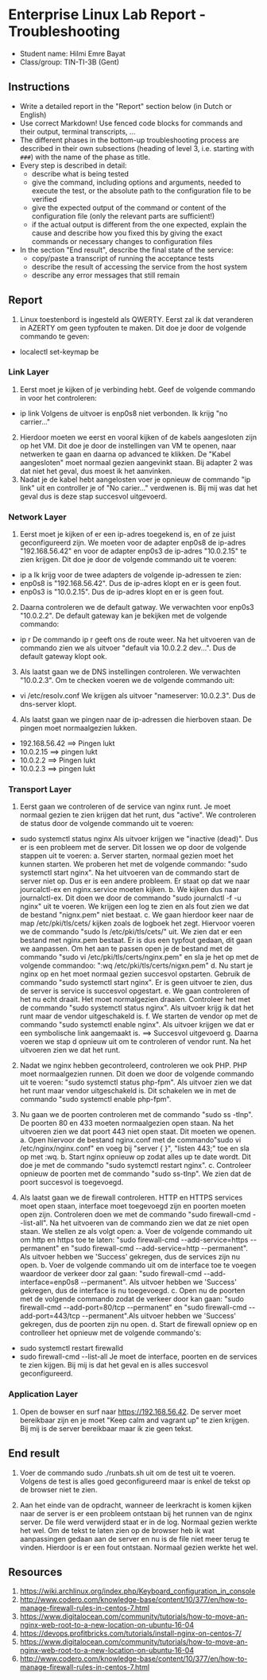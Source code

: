 # Enterprise Linux Lab Report - Troubleshooting

- Student name: Hilmi Emre Bayat
- Class/group: TIN-TI-3B (Gent)

## Instructions

- Write a detailed report in the "Report" section below (in Dutch or English)
- Use correct Markdown! Use fenced code blocks for commands and their output, terminal transcripts, ...
- The different phases in the bottom-up troubleshooting process are described in their own subsections (heading of level 3, i.e. starting with `###`) with the name of the phase as title.
- Every step is described in detail:
    - describe what is being tested
    - give the command, including options and arguments, needed to execute the test, or the absolute path to the configuration file to be verified
    - give the expected output of the command or content of the configuration file (only the relevant parts are sufficient!)
    - if the actual output is different from the one expected, explain the cause and describe how you fixed this by giving the exact commands or necessary changes to configuration files
- In the section "End result", describe the final state of the service:
    - copy/paste a transcript of running the acceptance tests
    - describe the result of accessing the service from the host system
    - describe any error messages that still remain

## Report
1. Linux toestenbord is ingesteld als QWERTY. Eerst zal ik dat veranderen in AZERTY om geen typfouten te maken. Dit doe je door de volgende commando te geven:
- localectl set-keymap be

### Link Layer
1. Eerst moet je kijken of je verbinding hebt. Geef de volgende commando in voor het controleren:
- ip link
Volgens de uitvoer is enp0s8 niet verbonden. Ik krijg "no carrier..."
2. Hierdoor moeten we eerst en vooral kijken of de kabels aangesloten zijn op het VM. Dit doe je door de instellingen van VM te openen, naar netwerken te gaan en daarna op advanced te klikken. De "Kabel aangesloten" moet normaal gezien aangevinkt staan. Bij adapter 2 was dat niet het geval, dus moest ik het aanvinken.
3. Nadat je de kabel hebt aangelosten voer je opnieuw de commando "ip link" uit en controller je of "No carier..." verdwenen is. Bij mij was dat het geval dus is deze stap succesvol uitgevoerd.

### Network Layer
1. Eerst moet je kijken of er een ip-adres toegekend is, en of ze juist geconfigureerd zijn. We moeten voor de adapter enp0s8 de ip-adres "192.168.56.42" en voor de adapter enp0s3 de ip-adres "10.0.2.15" te zien krijgen. Dit doe je door de volgende commando uit te voeren:
- ip a
Ik krijg voor de twee adapters de volgende ip-adressen te zien:
- enp0s8 is "192.168.56.42". Dus de ip-adres klopt en er is geen fout.
- enp0s3 is "10.0.2.15". Dus de ip-adres klopt en er is geen fout.
2. Daarna controleren we de default gatway. We verwachten voor enp0s3 "10.0.2.2". De default gateway kan je bekijken met de volgende commando:
- ip r
De commando ip r geeft ons de route weer. Na het uitvoeren van de commando zien we als uitvoer "default via 10.0.2.2 dev...". Dus de default gateway klopt ook.
3. Als laatst gaan we de DNS instellingen controleren. We verwachten "10.0.2.3". Om te checken voeren we de volgende commando uit:
- vi /etc/resolv.conf
We krijgen als uitvoer "nameserver: 10.0.2.3". Dus de dns-server klopt.
4. Als laatst gaan we pingen naar de ip-adressen die hierboven staan. De pingen moet normaalgezien lukken.
- 192.168.56.42 ==> Pingen lukt
- 10.0.2.15 ==> pingen lukt
- 10.0.2.2 ==> Pingen lukt
- 10.0.2.3 ==> pingen lukt
### Transport Layer
1. Eerst gaan we controleren of de service van nginx runt. Je moet normaal gezien te zien krijgen dat het runt, dus "active". We controleren de status door de volgende commando uit te voeren:
- sudo systemctl status nginx
Als uitvoer krijgen we "inactive (dead)". Dus er is een probleem met de server.
Dit lossen we op door de volgende stappen uit te voeren:
 a. Server starten, normaal gezien moet het kunnen starten. We proberen het met de volgende commando: "sudo systemctl start nginx". Na het uitvoeren van de commando start de server niet op. Dus er is een andere probleem. Er staat op dat we naar jourcalctl-ex en nginx.service moeten kijken.
 b. We kijken dus naar journalctl-ex. Dit doen we door de commando "sudo journalctl -f -u nginx" uit te voeren. We krijgen een log te zien en als fout zien we dat de bestand "nignx.pem" niet bestaat.
 c. We gaan hierdoor keer naar de map /etc/pki/tls/cets/ kijken zoals de logboek het zegt. Hiervoor voeren we de commando "sudo ls /etc/pki/tls/cets/" uit. We zien dat er een bestand met nginx.pem bestaat. Er is dus een typfout gedaan, dit gaan we aanpassen. Om het aan te passen open je de bestand met de commando "sudo vi /etc/pki/tls/certs/nginx.pem" en sla je het op met de volgende commandoo: ":wq /etc/pki/tls/certs/nigxn.pem"
 d. Nu start je nginx op en het moet normaal gezien succesvol opstarten. Gebruik de commando "sudo systemctl start nginx". Er is geen uitvoer te zien, dus de server is service is succesvol opgestart.
 e. We gaan controleren of het nu echt draait. Het moet normalgezien draaien. Controleer het met de commando  "sudo systemctl status nginx". Als uitvoer krijg ik dat het runt maar de vendor uitgeschakeld is.
 f. We starten de vendor op met de commando "sudo systemctl enable nginx". Als uitvoer krijgen we dat er een symbolische link aangemaakt is. ==> Succesvol uitgevoerd
 g. Daarna voeren we stap d opnieuw uit om te controleren of vendor runt. Na het uitvoeren zien we dat het runt.

 2. Nadat we nginx hebben gecontroleerd, controleren we ook PHP. PHP moet normaalgezien runnen. Dit doen we door de volgende commando uit te voeren: "sudo systemctl status php-fpm". Als uitvoer zien we dat het runt maar vendor uitgeschakeld is. Dit schakelen we in met de commando "sudo systemctl enable php-fpm".

 3. Nu gaan we de poorten controleren met de commando "sudo ss -tlnp". De poorten 80 en 433 moeten normaalgezien open staan. Na het uitvoeren zien we dat poort 443 niet open staat. Dit moeten we openen.
 a. Open hiervoor de bestand nginx.conf met de commando"sudo vi /etc/nginx/nginx.conf" en voeg bij "server { }", "listen 443;" toe en sla op met :wq.
 b. Start nginx opnieuw op zodat alles up te date wordt. Dit doe je met de commando "sudo systemctl restart nginx".
 c. Controleer opnieuw de poorten met de commando "sudo ss-tlnp". We zien dat de poort succesvol is toegevoegd.

 4. Als laatst gaan we de firewall controleren. HTTP en HTTPS services moet open staan, interface moet toegevoegd zijn en poorten moeten open zijn. Controleren doen we met de commando "sudo firewall-cmd --list-all". Na het uitvoeren van de commando zien we dat ze niet open staan. We stellen ze als volgt open:
 a. Voer de volgende commando uit om http en https toe te laten: "sudo firewall-cmd --add-service=https --permanent" en "sudo firewall-cmd --add-service=http --permanent". Als uitvoer hebben we 'Success' gekregen, dus de services zijn nu open.
 b. Voer de volgende commando uit om de interface toe te voegen waardoor de verkeer door zal gaan: "sudo firewall-cmd --add-interface=enp0s8 --permanent". Als uitvoer hebben we 'Success' gekregen, dus de interface is nu toegevoegd.
 c. Open nu de poorten met de volgende commando zodat de verkeer door kan gaan: "sudo firewall-cmd --add-port=80/tcp --permanent" en "sudo firewall-cmd --add-port=443/tcp --permanent".Als uitvoer hebben we 'Success' gekregen, dus de poorten zijn nu open.
 d. Start de firewall opniew op en controlleer het opnieuw met de volgende commando's:
 - sudo systemctl restart firewalld
 - sudo firewall-cmd --list-all
 Je moet de interface, poorten en de services te zien kijgen. Bij mij is dat het geval en is alles succesvol geconfigureerd.

### Application Layer
1. Open de bowser en surf naar https://192.168.56.42. De server moet bereikbaar zijn en je moet "Keep calm and vagrant up" te zien krijgen. Bij mij is de server bereikbaar maar ik zie geen tekst.
## End result
1. Voer de commando sudo ./runbats.sh uit om de test uit te voeren. Volgens de test is alles goed geconfigureerd maar is enkel de tekst op de browser niet te zien.

2. Aan het einde van de opdracht, wanneer de leerkracht is komen kijken naar de server is er een probleem ontstaan bij het runnen van de nginx server. De file werd verwijderd staat er in de log. Normaal gezien werkte het wel. Om de tekst te laten zien op de browser heb ik wat aanpassingen gedaan aan de server en nu is de file niet meer terug te vinden. Hierdoor is er een fout ontstaan. Normaal gezien werkte het wel.




## Resources
1. https://wiki.archlinux.org/index.php/Keyboard_configuration_in_console
2. http://www.codero.com/knowledge-base/content/10/377/en/how-to-manage-firewall-rules-in-centos-7.html
3. https://www.digitalocean.com/community/tutorials/how-to-move-an-nginx-web-root-to-a-new-location-on-ubuntu-16-04
4. https://devops.profitbricks.com/tutorials/install-nginx-on-centos-7/
5. https://www.digitalocean.com/community/tutorials/how-to-move-an-nginx-web-root-to-a-new-location-on-ubuntu-16-04
6. http://www.codero.com/knowledge-base/content/10/377/en/how-to-manage-firewall-rules-in-centos-7.html
 
